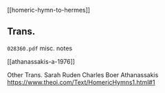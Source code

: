 [[homeric-hymn-to-hermes]]

## Trans.
`028360.pdf` misc. notes




[[athanassakis-a-1976]]

Other Trans.
	Sarah Ruden
	Charles Boer
	Athanassakis  
	https://www.theoi.com/Text/HomericHymns1.html#1